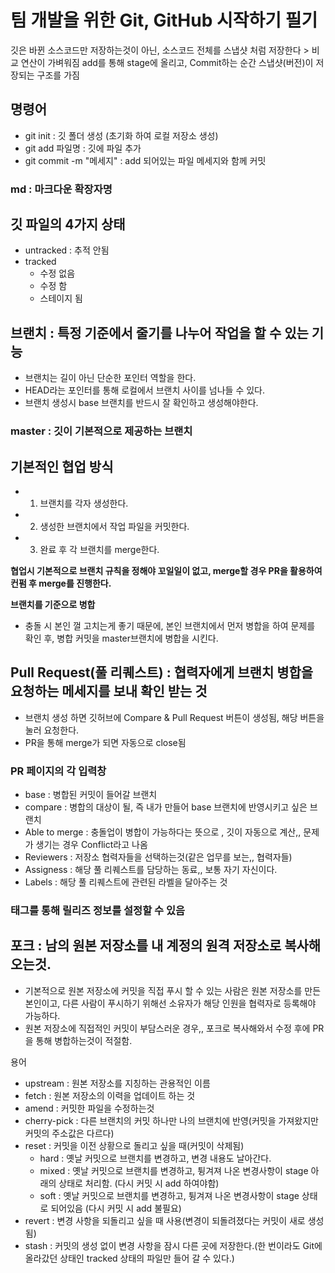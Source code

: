 # 팀 개발을 위한 Git, GitHub 시작하기 필기

깃은 바뀐 소스코드만 저장하는것이 아닌, 소스코드 전체를 스냅샷 처럼 저장한다 > 비교 연산이 가벼워짐
add를 통해 stage에 올리고, Commit하는 순간 스냅샷(버전)이 저장되는 구조를 가짐


## 명령어
- git init : 깃 폴더 생성 (초기화 하여 로컬 저장소 생성)
- git add 파일명 : 깃에 파일 추가
- git commit -m "메세지" : add 되어있는 파일 메세지와 함께 커밋

### md : 마크다운 확장자명


## 깃 파일의 4가지 상태
- untracked : 추적 안됨
- tracked
  - 수정 없음
  - 수정 함
  - 스테이지 됨 

## 브랜치 : 특정 기준에서 줄기를 나누어 작업을 할 수 있는 기능
- 브랜치는 길이 아닌 단순한 포인터 역할을 한다. 
- HEAD라는 포인터를 통해 로컬에서 브랜치 사이를 넘나들 수 있다.
- 브랜치 생성시 base 브랜치를 반드시 잘 확인하고 생성해야한다.

### master : 깃이 기본적으로 제공하는 브랜치

## 기본적인 협업 방식
- 1. 브랜치를 각자 생성한다.
- 2. 생성한 브랜치에서 작업 파일을 커밋한다.
- 3. 완료 후 각 브랜치를 merge한다.

**협업시 기본적으로 브랜치 규칙을 정해야 꼬일일이 없고, merge할 경우 PR을 활용하여 컨펌 후 merge를 진행한다.**

**브랜치를 기준으로 병합**
- 충돌 시 본인 껄 고치는게 좋기 때문에, 본인 브랜치에서 먼저 병합을 하여 문제를 확인 후, 병합 커밋을 master브랜치에 병합을 시킨다.

## Pull Request(풀 리퀘스트) : 협력자에게 브랜치 병합을 요청하는 메세지를 보내 확인 받는 것
- 브랜치 생성 하면 깃허브에 Compare & Pull Request 버튼이 생성됨, 해당 버튼을 눌러 요청한다.
- PR을 통해 merge가 되면 자동으로 close됨

### PR 페이지의 각 입력창
- base : 병합된 커밋이 들어갈 브랜치
- compare : 병합의 대상이 될, 즉 내가 만들어 base 브랜치에 반영시키고 싶은 브랜치
- Able to merge : 충돌업이 병합이 가능하다는 뜻으로 , 깃이 자동으로 계산,, 문제가 생기는 경우 Conflict라고 나옴
- Reviewers : 저장소 협력자들을 선택하는것(같은 업무를 보는,, 협력자들)
- Assigness : 해당 풀 리퀘스트를 담당하는 동료,, 보통 자기 자신이다. 
- Labels : 해당 풀 리퀘스트에 관련된 라벨을 달아주는 것

### 태그를 통해 릴리즈 정보를 설정할 수 있음

## 포크 : 남의 원본 저장소를 내 계정의 원격 저장소로 복사해오는것.
- 기본적으로 원본 저장소에 커밋을 직접 푸시 할 수 있는 사람은 원본 저장소를 만든 본인이고, 다른 사람이 푸시하기 위해선 소유자가 해당 인원을 협력자로 등록해야 가능하다.
- 원본 저장소에 직접적인 커밋이 부담스러운 경우,, 포크로 복사해와서 수정 후에 PR을 통해 병합하는것이 적절함.

용어
- upstream : 원본 저장소를 지칭하는 관용적인 이름
- fetch : 원본 저장소의 이력을 업데이트 하는 것
- amend : 커밋한 파일을 수정하는것
- cherry-pick : 다른 브랜치의 커밋 하나만 나의 브랜치에 반영(커밋을 가져왔지만 커밋의 주소값은 다르다)
- reset : 커밋을 이전 상황으로 돌리고 싶을 때(커밋이 삭제됨)
  - hard : 옛날 커밋으로 브랜치를 변경하고, 변경 내용도 날아간다.
  - mixed : 옛날 커밋으로 브랜치를 변경하고, 튕겨져 나온 변경사항이 stage 아래의 상태로 처리함. (다시 커밋 시 add 하여야함)
  - soft : 옛날 커밋으로 브랜치를 변경하고, 튕겨져 나온 변경사항이 stage 상태로 되어있음 (다시 커밋 시 add 불필요)
- revert : 변경 사항을 되돌리고 싶을 때 사용(변경이 되돌려졌다는 커밋이 새로 생성됨)
- stash : 커밋의 생성 없이 변경 사항을 잠시 다른 곳에 저장한다.(한 번이라도 Git에 올라갔던 상태인 tracked 상태의 파일만 들어 갈 수 있다.)
